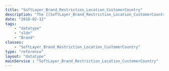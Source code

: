 ```yaml
---
title: "SoftLayer_Brand_Restriction_Location_CustomerCountry"
description: "The [[SoftLayer_Brand_Restriction_Location_CustomerCountry]] service defines the relationship between brands, locations and countries associated with a user's account that are ineligible when ordering products. For example, the India datacenter may not be available on the SoftLayer US brand for customers that live in Great Britain. "
date: "2018-02-12"
tags:
    - "datatype"
    - "sldn"
    - "Brand"
classes:
    - "SoftLayer_Brand_Restriction_Location_CustomerCountry"
type: "reference"
layout: "datatype"
mainService : "SoftLayer_Brand_Restriction_Location_CustomerCountry"
---
```

